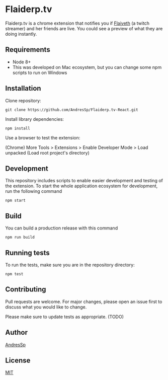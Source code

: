 # Flaiderp.tv

Flaiderp.tv is a chrome extension that notifies you if [Flaiveth](https://www.twitch.tv/flaiveth) (a twitch streamer) and her friends are live. You could see a preview of what they are doing instantly.

## Requirements
- Node 8+
- This was developed on Mac ecosystem, but you can change some npm scripts to run on Windows

## Installation

Clone repository:

```
git clone https://github.com/AndresSp/Flaiderp.tv-React.git
```

Install library dependencies:

```
npm install
```
Use a browser to test the extension:

(Chrome) More Tools > Extensions > Enable Developer Mode > Load unpacked (Load root project's directory)

## Development
This repository includes scripts to enable easier development and testing of the extension. To start the whole application ecosystem for development,  run the following command

```
npm start
```

## Build

You can build a production release with this command

```
npm run build
```

## Running tests
To run the tests, make sure you are in the repository directory:

```
npm test
```

## Contributing
Pull requests are welcome. For major changes, please open an issue first to discuss what you would like to change.

Please make sure to update tests as appropriate. (TODO)

## Author
[AndresSp](https://github.com/AndresSp)

## License
[MIT](https://github.com/AndresSp/Flaiderp.tv/blob/master/LICENSE)
